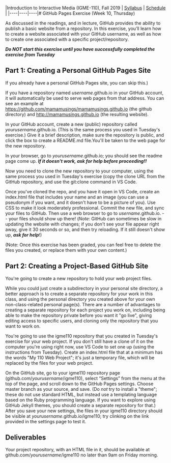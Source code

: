 |<a name="start"></a>Introduction to Interactive Media (IGME-110), Fall 2019 | [Syllabus](https://lawleyfall2019.github.io/110-fall2019/) | [Schedule](https://lawleyfall2019.github.io/110-fall2019/schedule.html#week10) |
|----|----|----|# GitHub Pages Exercise (Week 10, Thursday)

As discussed in the readings, and in lecture, GitHub provides the ability to publish a basic website from a repository. In this exercise, you’ll learn how to create a website associated with your GitHub username, as well as how to create one associated with a specific project/repository.</p>

***Do NOT start this exercise until you have successfully completed the exercise from Tuesday***

## Part 1: Creating a Personal GitHub Pages Site
If you already have a personal GitHub Pages site, you can skip this.)

If you have a repository named *username*.github.io in your GitHub account, it will automatically be used to serve web pages from that address. You can see an example at https://github.com/mamamusings/mamamusings.github.io (the github directory) and http://mamamusings.github.io (the resulting website).

In your GitHub account, create a new (public) repository called *yourusername*.github.io. (This is the same process you used in Tuesday's exercise.) Give it a brief description, make sure the repository is public, and click the box to create a README.md file.You'll be taken to the web page for the new repository. 

In your browser, go to *yourusername*.github.io; you should see the readme page come up. ***If it doesn't work, ask for help before proceeding!!***

Now you need to clone the new repository to your computer, using the same process you used in Tuesday's exercise (copy the clone URL from the GitHub repository, and use the git:clone command in VS Code.
                
Once you've cloned the repo, and you have it open in VS Code, create an index.html file that includes your name and an image (you can use a pseudonym if you want, and it doesn't have to be a picture of you). Use CSS to make it look moderately professional. Commit the new file, and sync your files to GitHub. Then use a web browser to go to *username*.github.io. -- your files should show up there! (*Note*: GitHub can sometimes be slow in updating the website with changes; if you don't see your file appear right away, give it 30 seconds or so, and then try reloading. If it still doesn't show up, ***ask for help***!)

(Note: Once this exercise has been graded, you can feel free to delete the files you created, or replace them with your own content.)

## Part 2: Creating a Project-Based GitHub Site
You're going to create a new repository to hold your web project files. 

While you could just create a subdirectory in your personal site directory, a better approach is to create a separate repository for your work in this class, and using the personal directory you created above for your own non-class-related personal page(s). There are a number of advantages to creating a separate repository for each project you work on, including being able to make the repository private before you want it "go live", giving editing access to specific users, and cloning only the repository that you want to work on.  

You're going to use the igme110 repository that you created in Tuesday's exercise for your web project. If you don't still have a clone of it on the computer you're using right now, use VS Code to set one up (using the instructions from Tuesday). Create an index.html file that at a minimum has the words "My 110 Web Project"; it's just a temporary file, which will be replaced by the files for your web project. 

On the GitHub site, go to your igme110 repository page (github.com/*yourusername*/igme110), select “Settings” from the menu at the top of the page, and scroll down to the GitHub Pages settings. Choose master branch as your source, and save. (Do *not* try to install a "theme"; these do not use standard HTML, but instead use a templating language based on the Ruby programming language. If you want to explore using GitHub Jekyll themes, you should create a separate repository for that.) After you save your new settings, the files in your igme110 directory should be visible at *yourusername*.github.io/igme110; try clinking on the link provided in the settings page to test it.


## Deliverables
Your project repository, with an HTML file in it, should be available at github.com/*yourusername*/igme110 no later than 9am on Friday morning.  
